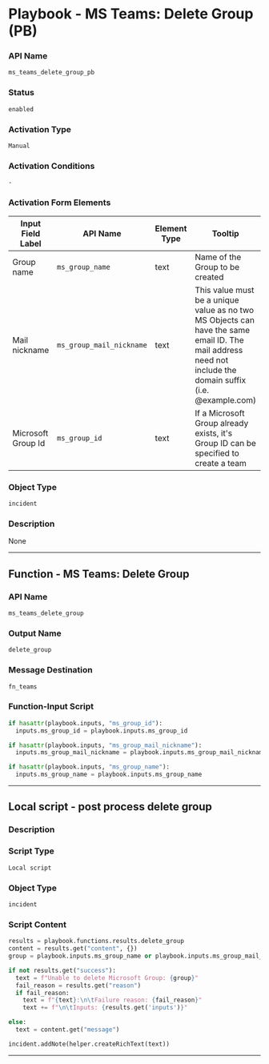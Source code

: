 <!--
    DO NOT MANUALLY EDIT THIS FILE
    THIS FILE IS AUTOMATICALLY GENERATED WITH resilient-sdk codegen
    Generated with resilient-sdk v51.0.2.2.1096
-->

# Playbook - MS Teams: Delete Group (PB)

### API Name
`ms_teams_delete_group_pb`

### Status
`enabled`

### Activation Type
`Manual`

### Activation Conditions
`-`

### Activation Form Elements
| Input Field Label | API Name | Element Type | Tooltip | Requirement |
| ----------------- | -------- | ------------ | ------- | ----------- |
| Group name | `ms_group_name` | text | Name of the Group to be created | Optional |
| Mail nickname | `ms_group_mail_nickname` | text | This value must be a unique value as no two MS Objects can have the same email ID. The mail address need not include the domain suffix (i.e. @example.com) | Optional |
| Microsoft Group Id | `ms_group_id` | text | If a Microsoft Group already exists, it's Group ID can be specified to create a team | Optional |

### Object Type
`incident`

### Description
None


---
## Function - MS Teams: Delete Group

### API Name
`ms_teams_delete_group`

### Output Name
`delete_group`

### Message Destination
`fn_teams`

### Function-Input Script
```python
if hasattr(playbook.inputs, "ms_group_id"):
  inputs.ms_group_id = playbook.inputs.ms_group_id

if hasattr(playbook.inputs, "ms_group_mail_nickname"):
  inputs.ms_group_mail_nickname = playbook.inputs.ms_group_mail_nickname

if hasattr(playbook.inputs, "ms_group_name"):
  inputs.ms_group_name = playbook.inputs.ms_group_name

```

---

## Local script - post process delete group

### Description


### Script Type
`Local script`

### Object Type
`incident`

### Script Content
```python
results = playbook.functions.results.delete_group
content = results.get("content", {})
group = playbook.inputs.ms_group_name or playbook.inputs.ms_group_mail_nickname or playbook.inputs.ms_group_id

if not results.get("success"):
  text = f"Unable to delete Microsoft Group: {group}"
  fail_reason = results.get("reason")
  if fail_reason:
    text = f"{text}:\n\tFailure reason: {fail_reason}"
    text += f"\n\tInputs: {results.get('inputs')}"

else:
  text = content.get("message")

incident.addNote(helper.createRichText(text))
```

---

